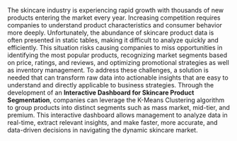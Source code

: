 The skincare industry is experiencing rapid growth with thousands of new products entering the market every year. Increasing competition requires companies to understand product characteristics and consumer behavior more deeply. Unfortunately, the abundance of skincare product data is often presented in static tables, making it difficult to analyze quickly and efficiently. This situation risks causing companies to miss opportunities in identifying the most popular products, recognizing market segments based on price, ratings, and reviews, and optimizing promotional strategies as well as inventory management. To address these challenges, a solution is needed that can transform raw data into actionable insights that are easy to understand and directly applicable to business strategies. Through the development of an **Interactive Dashboard for Skincare Product Segmentation**, companies can leverage the K-Means Clustering algorithm to group products into distinct segments such as mass market, mid-tier, and premium. This interactive dashboard allows management to analyze data in real-time, extract relevant insights, and make faster, more accurate, and data-driven decisions in navigating the dynamic skincare market.
